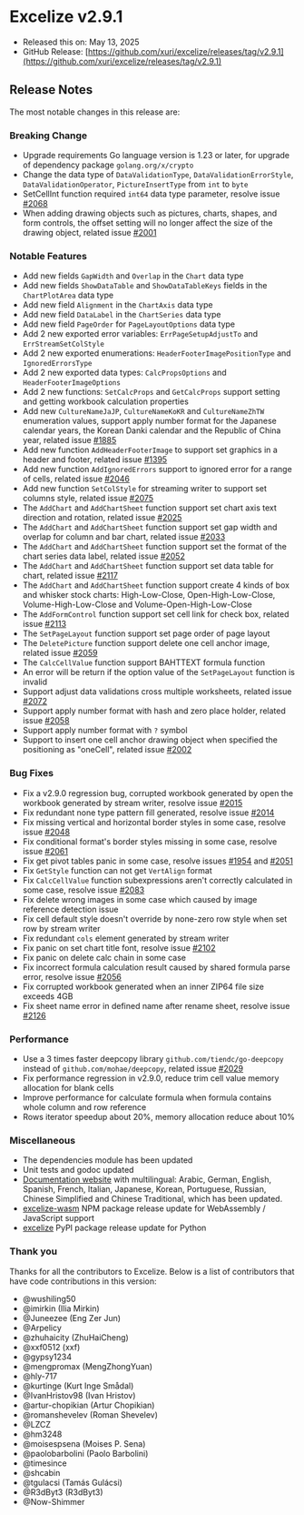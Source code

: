 # Excelize v2.9.1

* Released this on: May 13, 2025
* GitHub Release: [https://github.com/xuri/excelize/releases/tag/v2.9.1](https://github.com/xuri/excelize/releases/tag/v2.9.1)

## Release Notes

The most notable changes in this release are:

### Breaking Change

* Upgrade requirements Go language version is 1.23 or later, for upgrade of dependency package `golang.org/x/crypto`
* Change the data type of `DataValidationType`, `DataValidationErrorStyle`, `DataValidationOperator`, `PictureInsertType` from `int` to `byte`
* SetCellInt function required `int64` data type parameter, resolve issue [#2068](https://github.com/xuri/excelize/issues/2068)
* When adding drawing objects such as pictures, charts, shapes, and form controls, the offset setting will no longer affect the size of the drawing object, related issue [#2001](https://github.com/xuri/excelize/issues/2001)

### Notable Features

* Add new fields `GapWidth` and `Overlap` in the `Chart` data type
* Add new fields `ShowDataTable` and `ShowDataTableKeys` fields in the `ChartPlotArea` data type
* Add new field `Alignment` in the `ChartAxis` data type
* Add new field `DataLabel` in the `ChartSeries` data type
* Add new field `PageOrder` for `PageLayoutOptions` data type
* Add 2 new exported error variables: `ErrPageSetupAdjustTo` and `ErrStreamSetColStyle`
* Add 2 new exported enumerations: `HeaderFooterImagePositionType` and `IgnoredErrorsType`
* Add 2 new exported data types: `CalcPropsOptions` and `HeaderFooterImageOptions`
* Add 2 new functions: `SetCalcProps` and `GetCalcProps` support setting and getting workbook calculation properties
* Add new `CultureNameJaJP`, `CultureNameKoKR` and `CultureNameZhTW` enumeration values, support apply number format for the Japanese calendar years, the Korean Danki calendar and the Republic of China year, related issue [#1885](https://github.com/xuri/excelize/issues/1885)
* Add new function `AddHeaderFooterImage` to support set graphics in a header and footer, related issue [#1395](https://github.com/xuri/excelize/issues/1395)
* Add new function `AddIgnoredErrors` support to ignored error for a range of cells, related issue [#2046](https://github.com/xuri/excelize/issues/2046)
* Add new function `SetColStyle` for streaming writer to support set columns style, related issue [#2075](https://github.com/xuri/excelize/issues/2075)
* The `AddChart` and `AddChartSheet` function support set chart axis text direction and rotation, related issue [#2025](https://github.com/xuri/excelize/issues/2025)
* The `AddChart` and `AddChartSheet` function support set gap width and overlap for column and bar chart, related issue [#2033](https://github.com/xuri/excelize/issues/2033)
* The `AddChart` and `AddChartSheet` function support set the format of the chart series data label, related issue [#2052](https://github.com/xuri/excelize/issues/2052)
* The `AddChart` and `AddChartSheet` function support set data table for chart, related issue [#2117](https://github.com/xuri/excelize/issues/2117)
* The `AddChart` and `AddChartSheet` function support create 4 kinds of box and whisker stock charts: High-Low-Close, Open-High-Low-Close, Volume-High-Low-Close and Volume-Open-High-Low-Close
* The `AddFormControl` function support set cell link for check box, related issue [#2113](https://github.com/xuri/excelize/issues/2113)
* The `SetPageLayout` function support set page order of page layout
* The `DeletePicture` function support delete one cell anchor image, related issue [#2059](https://github.com/xuri/excelize/issues/2059)
* The `CalcCellValue` function support BAHTTEXT formula function
* An error will be return if the option value of the `SetPageLayout` function is invalid
* Support adjust data validations cross multiple worksheets, related issue [#2072](https://github.com/xuri/excelize/issues/2072)
* Support apply number format with hash and zero place holder, related issue [#2058](https://github.com/xuri/excelize/issues/2058)
* Support apply number format with `?` symbol
* Support to insert one cell anchor drawing object when specified the positioning as "oneCell", related issue [#2002](https://github.com/xuri/excelize/issues/2002)

### Bug Fixes

* Fix a v2.9.0 regression bug, corrupted workbook generated by open the workbook generated by stream writer, resolve issue [#2015](https://github.com/xuri/excelize/issues/2015)
* Fix redundant none type pattern fill generated, resolve issue [#2014](https://github.com/xuri/excelize/issues/2014)
* Fix missing vertical and horizontal border styles in some case, resolve issue [#2048](https://github.com/xuri/excelize/issues/2048)
* Fix conditional format's border styles missing in some case, resolve issue [#2061](https://github.com/xuri/excelize/issues/2061)
* Fix get pivot tables panic in some case, resolve issues [#1954](https://github.com/xuri/excelize/issues/1954) and [#2051](https://github.com/xuri/excelize/issues/2051)
* Fix `GetStyle` function can not get `VertAlign` format
* Fix `CalcCellValue` function subexpressions aren't correctly calculated in some case, resolve issue [#2083](https://github.com/xuri/excelize/issues/2083)
* Fix delete wrong images in some case which caused by image reference detection issue
* Fix cell default style doesn't override by none-zero row style when set row by stream writer
* Fix redundant `cols` element generated by stream writer
* Fix panic on set chart title font, resolve issue [#2102](https://github.com/xuri/excelize/issues/2102)
* Fix panic on delete calc chain in some case
* Fix incorrect formula calculation result caused by shared formula parse error, resolve issue [#2056](https://github.com/xuri/excelize/issues/2056)
* Fix corrupted workbook generated when an inner ZIP64 file size exceeds 4GB
* Fix sheet name error in defined name after rename sheet, resolve issue [#2126](https://github.com/xuri/excelize/issues/2126)

### Performance

* Use a 3 times faster deepcopy library `github.com/tiendc/go-deepcopy` instead of `github.com/mohae/deepcopy`, related issue [#2029](https://github.com/xuri/excelize/issues/2029)
* Fix performance regression in v2.9.0, reduce trim cell value memory allocation for blank cells
* Improve performance for calculate formula when formula contains whole column and row reference
* Rows iterator speedup about 20%, memory allocation reduce about 10%

### Miscellaneous

* The dependencies module has been updated
* Unit tests and godoc updated
* [Documentation website](https://xuri.me/excelize) with multilingual: Arabic, German, English, Spanish, French, Italian, Japanese, Korean, Portuguese, Russian, Chinese Simplified and Chinese Traditional, which has been updated.
* [excelize-wasm](https://github.com/xuri/excelize-wasm) NPM package release update for WebAssembly / JavaScript support
* [excelize](https://github.com/xuri/excelize-py) PyPI package release update for Python

### Thank you

Thanks for all the contributors to Excelize. Below is a list of contributors that have code contributions in this version:

* @wushiling50
* @imirkin (Ilia Mirkin)
* @Juneezee (Eng Zer Jun)
* @Arpelicy
* @zhuhaicity (ZhuHaiCheng)
* @xxf0512 (xxf)
* @gypsy1234
* @mengpromax (MengZhongYuan)
* @hly-717
* @kurtinge (Kurt Inge Smådal)
* @IvanHristov98 (Ivan Hristov)
* @artur-chopikian (Artur Chopikian)
* @romanshevelev (Roman Shevelev)
* @LZCZ
* @hm3248
* @moisespsena (Moises P. Sena)
* @paolobarbolini (Paolo Barbolini)
* @timesince
* @shcabin
* @tgulacsi (Tamás Gulácsi)
* @R3dByt3 (R3dByt3)
* @Now-Shimmer
